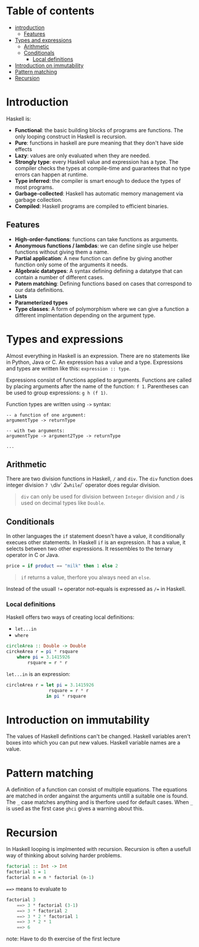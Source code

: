 # Table of contents
- [introduction](#introduction)
    - [Features](#features)
- [Types and expressions](#types-and-expressions)
    - [Arithmetic](#arithmetic)
    - [Conditionals](#conditionals)
        - [Local definitions](#local-definitions)
- [Introduction on immutability](#introduction-on-immutability)
- [Pattern matching](#pattern-matching)
- [Recursion](#recursion)

# Introduction

Haskell is: 

- **Functional**: the basic building blocks of programs are functions. The only
looping construct in Haskell is recursion.
- **Pure**: functions in haskell are pure meaning that they don't have side
effects
- **Lazy**: values are only evaluated when they are needed.
- **Strongly type**: every Haskell value and expression has a type. The compiler
checks the types at compile-time and guarantees that no type errors can happen
at runtime.
- **Type inferred**: the compiler is smart enough to deduce the types of most 
programs.
- **Garbage-collected**: Haskell has automatic memory management via garbage 
collection.
- **Compiled**: Haskell programs are compiled to efficient binaries.

## Features
- **High-order-functions**: functions can take functions as arguments.
- **Anonymous functions / lambdas**: we can define single use helper
functions without giving them a name.
- **Partial application**: A new function can define by giving another 
function only some of the arguments it needs.
- **Algebraic datatypes**: A syntax defining defining a datatype that can
contain a number of different cases.
- **Patern matching**: Defining functions based on cases that correspond to
our data definitions.
- **Lists**
- **Parameterized types**
- **Type classes**: A form of polymorphism where we can give a function a
different implmentation depending on the argument type.

# Types and expressions
Almost everything in Haskell is an expression. There are no statements like in
Python, Java or C. An expression has a value and a type. Expressions and types
are written like this: `expression :: type`.

Expressions consist of functions applied to arguments. Functions are called by
placing arguments after the name of the function: `f 1`. Parentheses can be used
to group expressions: `g h (f 1)`. 

Function types are written using `->` syntax: 
```
-- a function of one argument: 
argumentType -> returnType

-- with two arguments:
argumentType -> argument2Type -> returnType

...
```

## Arithmetic
There are two division functions in Haskell, `/` and `div`. The `div` function
does integer division `7 \`div\` 2` while `/` operator does regular division.

> `div` can only be used for division between `Integer` division and `/` is 
   used on decimal types like `Double`.  

## Conditionals
In other languages the `if` statement doesn't have a value, it conditionally
execues other statements. In Haskell `if` is an expression. It has a value,
it selects between two other expressions. It ressembles to the ternary operator
in C or Java.
```Haskell
price = if product == "milk" then 1 else 2
```

> `if` returns a value, therfore you always need an `else`. 

Instead of the usuall `!=` operator not-equals is expressed as `/=` in Haskell.

### Local definitions
Haskell offers two ways of creating local definitions: 
- `let...in` 
- `where` 
```Haskell
circleArea :: Double -> Double
circkeArea r = pi * rsquare
    where pi = 3.1415926
        rsquare = r * r
```

`let...in` is an expression: 
```Haskell
circleArea r = let pi = 3.1415926
                rsquare = r * r
               in pi * rsquare
```

# Introduction on immutability
The values of Haskell definitions can't be changed. Haskell variables aren't 
boxes into which you can put new values. Haskell variable names are a value.

# Pattern matching
A definition of a function can consist of multiple equations. The equations
are matched in order angainst the arguments untill a suitable one is found.
The `_` case matches anything and is therfore used for default cases. When
`_` is used as the first case `ghci` gives a warning about this.

# Recursion
In Haskell looping is implmented with recursion. Recursion is often a usefull
way of thinking about solving harder problems.
```Haskell
factorial :: Int -> Int
factorial 1 = 1
factorial n = n * factorial (n-1)
```

`==>` means to evaluate to 
```Haskell
factorial 3
    ==> 3 * factorial (3-1)
    ==> 3 * factorial 2
    ==> 3 * 2 * factorial 1
    ==> 3 * 2 * 1
    ==> 6
```

note: Have to do th exercise of the first lecture
